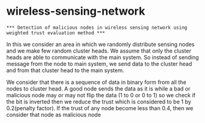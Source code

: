 # wireless-sensing-network

    *** Detection of malicious nodes in wireless sensing network using weighted trust evaluation method ***


In this we consider an area in which we randomly distribute sensing nodes and we make few random cluster heads. We assume that only the cluster heads are able to communicate with the main system. So instead of sending message from the node to main system, we send data to the cluster head and from that cluster head to the main system.

We consider that there is a sequence of data in binary form from all the nodes 
to cluster head. A good node sends the data as it is while a bad or malicious node may or may not flip the data (1 to 0 or 0 to 1) so we check if the bit is inverted then we reduce the trust which is considered to be 1 by 0.2(penalty factor). If the trust of any node become less than 0.4, then we consider that node as malicious node
